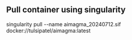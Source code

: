## Pull container using singularity
singularity pull --name aimagma_20240712.sif docker://tulsipatel/aimagma:latest
